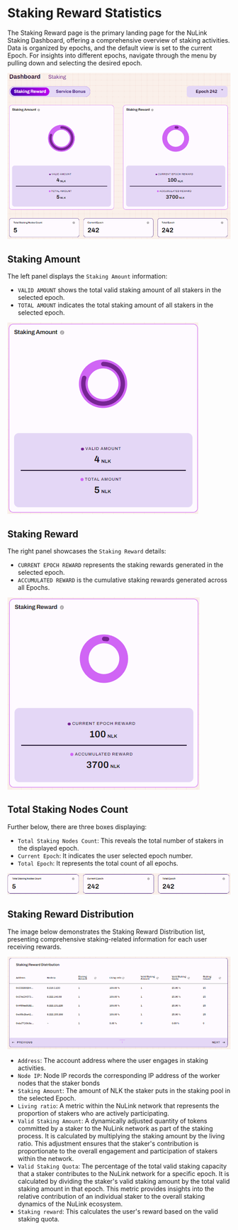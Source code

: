 # Staking Reward Statistics

The Staking Reward page is the primary landing page for the NuLink Staking Dashboard, offering a comprehensive overview of staking activities. Data is organized by epochs, and the default view is set to the current Epoch. For insights into different epochs, navigate through the menu by pulling down and selecting the desired epoch.

![Dashboard](../../miscellaneous/img/dashboard/dashboard.png)


## Staking Amount

The left panel displays the `Staking Amount` information:

  *  `VALID AMOUNT` shows the total valid staking amount of all stakers in the selected epoch.
  *  `TOTAL AMOUNT` indicates the total staking amount of all stakers in the selected epoch.

![Staking Amount](../../miscellaneous/img/dashboard/stakingAmount.png)

##  Staking Reward

The right panel showcases the `Staking Reward` details:

  * `CURRENT EPOCH REWARD` represents the staking rewards generated in the selected epoch.
  *  `ACCUMULATED REWARD` is the cumulative staking rewards generated across all Epochs.

![Staking Reward](../../miscellaneous/img/dashboard/stakingReward.png)

##  Total Staking Nodes Count

   Further below, there are three boxes displaying:

   * `Total Staking Nodes Count`: This reveals the total number of stakers in the displayed epoch.
   * `Current Epoch`: It indicates the user selected epoch number.
   * `Total Epoch`: It represents the total count of all epochs.

![Total Staking](../../miscellaneous/img/dashboard/stakingTotal.png)

##  Staking Reward Distribution

The image below demonstrates the Staking Reward Distribution list, presenting comprehensive staking-related information for each user receiving rewards.

![Staking Reward Distribution](../../miscellaneous/img/dashboard/stakingDistribution.png)

   * `Address`: The account address where the user engages in staking activities.
   * `Node IP`: Node IP records the corresponding IP address of the worker nodes that the staker bonds
   * `Staking Amount`: The amount of NLK the staker puts in the staking pool in the selected Epoch.
   * `Living ratio`: A metric within the NuLink network that represents the proportion of stakers who are actively participating.
   * `Valid Staking Amount`: A dynamically adjusted quantity of tokens committed by a staker to the NuLink network as part of the staking process. It is calculated by multiplying the staking amount by the living ratio. This adjustment ensures that the staker's contribution is proportionate to the overall engagement and participation of stakers within the network.
   * `Valid Staking Quota`: The percentage of the total valid staking capacity that a staker contributes to the NuLink network for a specific epoch. It is calculated by dividing the staker's valid staking amount by the total valid staking amount in that epoch. This metric provides insights into the relative contribution of an individual staker to the overall staking dynamics of the NuLink ecosystem.
   * `Staking reward`: This calculates the user's reward based on the valid staking quota.
